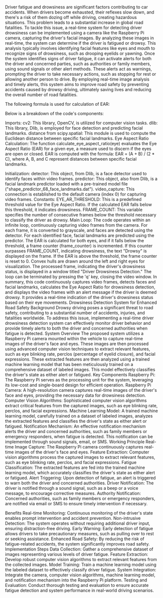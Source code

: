 Driver fatigue and drowsiness are significant factors contributing to car accidents. When drivers become exhausted, their reflexes slow down, and there's a risk of them dozing off while driving, creating hazardous situations. This problem leads to a substantial increase in global road fatalities.
To tackle this issue, a real-time system for detecting driver drowsiness can be implemented using a camera like the Raspberry Pi camera, capturing the driver's facial images. By analyzing these images in real-time, the system can determine if the driver is fatigued or drowsy. This analysis typically involves identifying facial features like eyes and mouth to recognize signs of drowsiness, such as drooping eyelids or yawning.
Once the system identifies signs of driver fatigue, it can activate alerts for both the driver and concerned parties, such as authorities or family members, using sound signals or other alert methods. These alerts act as warnings, prompting the driver to take necessary actions, such as stopping for rest or allowing another person to drive.
By employing real-time image analysis and timely alerts, this system aims to improve road safety by preventing accidents caused by drowsy driving, ultimately saving lives and reducing the overall number of road fatalities.

The following formula is used for calculation of EAR:
 
Below is a breakdown of the code's components:

Imports:
cv2: This library, OpenCV, is utilized for computer vision tasks.
dlib: This library, Dlib, is employed for face detection and predicting facial landmarks.
distance from scipy.spatial: This module is used to compute the Euclidean distance between specific facial landmarks.
Eye Aspect Ratio Calculation:
The function calculate_eye_aspect_ratio(eye) evaluates the Eye Aspect Ratio (EAR) for a given eye, a measure used to discern if the eyes are open or closed.
EAR is computed with the formula: EAR = (A + B) / (2 * C), where A, B, and C represent distances between specific facial landmarks.

Initialization:
detector: This object, from Dlib, is a face detector used to identify faces within video frames.
predictor: This object, also from Dlib, is a facial landmark predictor loaded with a pre-trained model file ("shape_predictor_68_face_landmarks.dat").
video_capture: This connection is established to the default camera (index 0) for capturing video frames.
Constants:
EYE_AR_THRESHOLD: This is a predefined threshold value for the Eye Aspect Ratio. If the calculated EAR falls below this threshold, it indicates drowsiness.
FRAME_COUNT: This variable specifies the number of consecutive frames below the threshold necessary to classify the driver as drowsy.
Main Loop:
The code operates within an infinite loop, continuously capturing video frames from the camera.
For each frame, it is converted to grayscale, and faces are detected using the detector.
For each identified face, facial landmarks are predicted using the predictor.
The EAR is calculated for both eyes, and if it falls below the threshold, a frame counter (frame_counter) is incremented. If this counter surpasses FRAME_COUNT, indicating drowsiness, the text "Drowsy" is displayed on the frame.
If the EAR is above the threshold, the frame counter is reset to 0.
Convex hulls are drawn around the left and right eyes for visualization.
The processed frame, indicating the driver's drowsiness status, is displayed in a window titled "Driver Drowsiness Detection."
The loop can be terminated by pressing the 'q' key, closing the video window.
In summary, this code continuously captures video frames, detects faces and facial landmarks, calculates the Eye Aspect Ratio for drowsiness detection, and displays the video frames with an alert message if the driver is deemed drowsy. It provides a real-time indication of the driver's drowsiness status based on their eye movements.
Drowsiness Detection System for Enhanced Road Safety
Background
Drowsy driving poses a significant threat to road safety, contributing to a substantial number of accidents, injuries, and fatalities worldwide. To address this issue, implementing a real-time driver drowsiness detection system can effectively monitor driver behavior and provide timely alerts to both the driver and concerned authorities when fatigue is detected.
System Overview
The proposed system utilizes a Raspberry Pi camera mounted within the vehicle to capture real-time images of the driver's face and eyes. These images are then processed using advanced computer vision techniques to extract relevant features, such as eye blinking rate, perclos (percentage of eyelid closure), and facial expressions. These extracted features are then analyzed using a trained machine learning model that has been meticulously trained on a comprehensive dataset of labeled images. This model effectively classifies the driver's state as either alert or fatigued.
Key Components
Raspberry Pi: The Raspberry Pi serves as the processing unit for the system, leveraging its low-cost and single-board design for efficient operation.
Raspberry Pi Camera: A high-resolution camera captures real-time images of the driver's face and eyes, providing the necessary data for drowsiness detection.
Computer Vision Algorithms: Sophisticated computer vision algorithms extract critical features from the captured images, such as eye blinking rate, perclos, and facial expressions.
Machine Learning Model: A trained machine learning model, carefully trained on a dataset of labeled images, analyzes the extracted features and classifies the driver's state as either alert or fatigued.
Notification Mechanism: An effective notification mechanism alerts the driver and concerned authorities, such as family members or emergency responders, when fatigue is detected. This notification can be implemented through sound signals, email, or SMS.
Working Principle
Real-time Image Capture: The Raspberry Pi camera continuously captures real-time images of the driver's face and eyes.
Feature Extraction: Computer vision algorithms process the captured images to extract relevant features, such as eye blinking rate, perclos, and facial expressions.
Fatigue Classification: The extracted features are fed into the trained machine learning model, which accurately classifies the driver's state as either alert or fatigued.
Alert Triggering: Upon detection of fatigue, an alert is triggered to warn both the driver and concerned authorities.
Driver Notification: The driver is notified through a sound signal, such as a beep or a voice message, to encourage corrective measures.
Authority Notification: Concerned authorities, such as family members or emergency responders, are notified via email or SMS to ensure timely intervention if necessary.

Benefits
Real-time Monitoring: Continuous monitoring of the driver's state enables prompt intervention and accident prevention.
Non-intrusive Detection: The system operates without requiring additional driver input, ensuring distraction-free driving.
Early Warning: Early detection of fatigue allows drivers to take precautionary measures, such as pulling over to rest or seeking assistance.
Enhanced Road Safety: By reducing the risk of fatigue-related accidents, the system significantly improves road safety.
Implementation Steps
Data Collection: Gather a comprehensive dataset of images representing various levels of driver fatigue.
Feature Extraction: Develop robust computer vision algorithms to extract relevant features from the collected images.
Model Training: Train a machine learning model using the labeled dataset to effectively classify driver fatigue.
System Integration: Integrate the camera, computer vision algorithms, machine learning model, and notification mechanism into the Raspberry Pi platform.
Testing and Evaluation: Conduct thorough testing and evaluation to ensure accurate fatigue detection and system performance in real-world driving scenarios.


